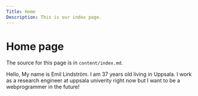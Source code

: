```yaml
---
Title: Home
Description: This is our index page.
---
```


Home page
==========================

The source for this page is in `content/index.md`.

Hello, My name is Emil Lindström. I am 37 years old living in Uppsala. I work as a research engineer at uppsala univerity right now but I want to be a webprogrammer in the future! 

<img src="image/profil.jpg" alt="">

